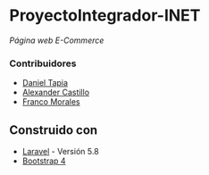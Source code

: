 # ProyectoIntegrador-INET

_Página web E-Commerce_

### **Contribuidores**
* [Daniel Tapia](https://github.com/danieltapia2019/)
* [Alexander Castillo](https://github.com/AlexMarceloCastillo)
* [Franco Morales](https://github.com/Franco-Morales)

## Construido con

* [Laravel](https://laravel.com/docs/5.8) - Versión 5.8
* [Bootstrap 4](https://getbootstrap.com/)